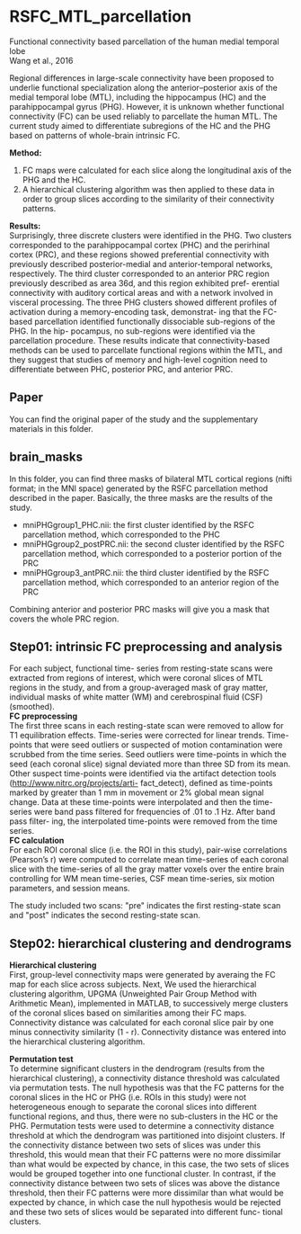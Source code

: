 # RSFC_MTL_parcellation
Functional connectivity based parcellation of the human medial temporal lobe  
Wang et al., 2016

Regional differences in large-scale connectivity have been proposed to underlie functional specialization along the anterior–posterior axis of the medial temporal lobe (MTL), including the hippocampus (HC) and the parahippocampal gyrus (PHG). However, it is unknown whether functional connectivity (FC) can be used reliably to parcellate the human MTL. The current study aimed to differentiate subregions of the HC and the PHG based on patterns of whole-brain intrinsic FC. 

**Method:**   
1. FC maps were calculated for each slice along the longitudinal axis of the PHG and the HC. 
2. A hierarchical clustering algorithm was then applied to these data in order to group slices according to the similarity of their connectivity patterns.   

**Results:**  
Surprisingly, three discrete clusters were identified in the PHG. Two clusters corresponded to the parahippocampal cortex (PHC) and the perirhinal cortex (PRC), and these regions showed preferential connectivity with previously described posterior-medial and anterior-temporal networks, respectively. The third cluster corresponded to an anterior PRC region previously described as area 36d, and this region exhibited pref- erential connectivity with auditory cortical areas and with a network involved in visceral processing. The three PHG clusters showed different profiles of activation during a memory-encoding task, demonstrat- ing that the FC-based parcellation identified functionally dissociable sub-regions of the PHG. In the hip- pocampus, no sub-regions were identified via the parcellation procedure. These results indicate that connectivity-based methods can be used to parcellate functional regions within the MTL, and they suggest that studies of memory and high-level cognition need to differentiate between PHC, posterior PRC, and anterior PRC.

## Paper 
You can find the original paper of the study and the supplementary materials in this folder.

## brain_masks
In this folder, you can find three masks of bilateral MTL cortical regions (nifti format; in the MNI space) generated by the RSFC parcellation method described in the paper. Basically, the three masks are the results of the study. 
* mniPHGgroup1_PHC.nii: the first cluster identified by the RSFC parcellation method, which corresponded to the PHC
* mniPHGgroup2_postPRC.nii: the second cluster identified by the RSFC parcellation method, which corresponded to a posterior portion of the PRC
* mniPHGgroup3_antPRC.nii: the third cluster identified by the RSFC parcellation method, which corresponded to an anterior region of the PRC

Combining anterior and posterior PRC masks will give you a mask that covers the whole PRC region.

## Step01: intrinsic FC preprocessing and analysis
For each subject, functional time- series from resting-state scans were extracted from regions of interest, which were coronal slices of MTL regions in the study, and from a group-averaged mask of gray matter, individual masks of white matter (WM) and cerebrospinal fluid (CSF) (smoothed).     
**FC preprocessing**  
The first three scans in each resting-state scan were removed to allow for T1 equilibration effects. Time-series were corrected for linear trends. Time-points that were seed outliers or suspected of motion contamination were scrubbed from the time series. Seed outliers were time-points in which the seed (each coronal slice) signal deviated more than three SD from its mean. Other suspect time-points were identified via the artifact detection tools (http://www.nitrc.org/projects/arti- fact_detect), defined as time-points marked by greater than 1 mm in movement or 2% global mean signal change. Data at these time-points were interpolated and then the time-series were band pass filtered for frequencies of .01 to .1 Hz. After band pass filter- ing, the interpolated time-points were removed from the time series.     
**FC calculation**  
For each ROI coronal slice (i.e. the ROI in this study), pair-wise correlations (Pearson’s r) were computed to correlate mean time-series of each coronal slice with the time-series of all the gray matter voxels over the entire brain controlling for WM mean time-series, CSF mean time-series, six motion parameters, and session means.  

The study included two scans: "pre" indicates the first resting-state scan and "post" indicates the second resting-state scan.

## Step02: hierarchical clustering and dendrograms
**Hierarchical clustering**  
First, group-level connectivity maps were generated by averaing the FC map for each slice across subjects. Next, We used the hierarchical clustering algorithm, UPGMA (Unweighted Pair Group Method with Arithmetic Mean), implemented in MATLAB, to successively merge clusters of the coronal slices based on similarities among their FC maps. Connectivity distance was calculated for each coronal slice pair by one minus connectivity similarity (1 - r). Connectivity distance was entered into the hierarchical clustering algorithm.     

**Permutation test**  
To determine significant clusters in the dendrogram (results from the hierarchical clustering), a connectivity distance threshold was calculated via permutation tests. The null hypothesis was that the FC patterns for the coronal slices in the HC or PHG (i.e. ROIs in this study) were not heterogeneous enough to separate the coronal slices into different functional regions, and thus, there were no sub-clusters in the HC or the PHG. Permutation tests were used to determine a connectivity distance threshold at which the dendrogram was partitioned into disjoint clusters. If the connectivity distance between two sets of slices was under this threshold, this would mean that their FC patterns were no more dissimilar than what would be expected by chance, in this case, the two sets of slices would be grouped together into one functional cluster. In contrast, if the connectivity distance between two sets of slices was above the distance threshold, then their FC patterns were more dissimilar than what would be expected by chance, in which case the null hypothesis would be rejected and these two sets of slices would be separated into different func- tional clusters.  
